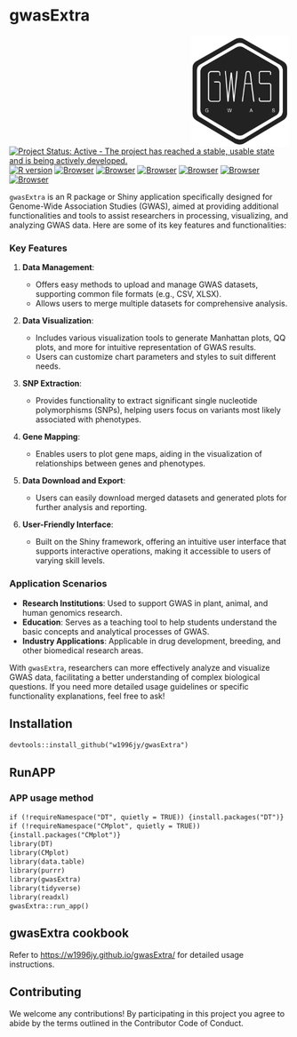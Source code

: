 # gwasExtra

<img src="https://github.com/w1996jy/gwasExtraFile/blob/main/logo/logo.png" height="200" align="right" />

[![Project Status: Active - The project has reached a stable, usable state and is being actively developed.](http://www.repostatus.org/badges/latest/active.svg)](http://www.repostatus.org/#active)
[![R version](https://img.shields.io/badge/R-v4.3.0-salmon)](https://www.r-project.org)
[![Browser](https://img.shields.io/badge/Browser-Edge-lightskyblue)](https://www.microsoft.com/en-us/edge/?ocid=ORSEARCH_Bing&ch=1&form=MA13FJ)
[![Browser](https://img.shields.io/badge/Windows-success-red)]()
[![Browser](https://img.shields.io/badge/Linux/Mac-Not%20test-gray66)]()
[![Browser](https://img.shields.io/badge/Develop-Yes-salmon)]()
[![Browser](https://img.shields.io/badge/Year-2024-bisque)]()
[![Browser](https://img.shields.io/badge/Publish-Not-green)]()

`gwasExtra` is an R package or Shiny application specifically designed for Genome-Wide Association Studies (GWAS), aimed at providing additional functionalities and tools to assist researchers in processing, visualizing, and analyzing GWAS data. Here are some of its key features and functionalities:

### Key Features

1. **Data Management**:
   - Offers easy methods to upload and manage GWAS datasets, supporting common file formats (e.g., CSV, XLSX).
   - Allows users to merge multiple datasets for comprehensive analysis.

2. **Data Visualization**:
   - Includes various visualization tools to generate Manhattan plots, QQ plots, and more for intuitive representation of GWAS results.
   - Users can customize chart parameters and styles to suit different needs.

3. **SNP Extraction**:
   - Provides functionality to extract significant single nucleotide polymorphisms (SNPs), helping users focus on variants most likely associated with phenotypes.

4. **Gene Mapping**:
   - Enables users to plot gene maps, aiding in the visualization of relationships between genes and phenotypes.

5. **Data Download and Export**:
   - Users can easily download merged datasets and generated plots for further analysis and reporting.

6. **User-Friendly Interface**:
   - Built on the Shiny framework, offering an intuitive user interface that supports interactive operations, making it accessible to users of varying skill levels.

### Application Scenarios

- **Research Institutions**: Used to support GWAS in plant, animal, and human genomics research.
- **Education**: Serves as a teaching tool to help students understand the basic concepts and analytical processes of GWAS.
- **Industry Applications**: Applicable in drug development, breeding, and other biomedical research areas.

With `gwasExtra`, researchers can more effectively analyze and visualize GWAS data, facilitating a better understanding of complex biological questions. If you need more detailed usage guidelines or specific functionality explanations, feel free to ask!

## Installation

```
devtools::install_github("w1996jy/gwasExtra")
```
## RunAPP

### APP usage method 

```
if (!requireNamespace("DT", quietly = TRUE)) {install.packages("DT")}
if (!requireNamespace("CMplot", quietly = TRUE)) {install.packages("CMplot")}
library(DT)
library(CMplot)
library(data.table)
library(purrr)
library(gwasExtra)
library(tidyverse)
library(readxl)
gwasExtra::run_app()
```


## gwasExtra cookbook

Refer to https://w1996jy.github.io/gwasExtra/ for detailed usage instructions.

## Contributing

We welcome any contributions! By participating in this project you agree to abide by the terms outlined in the Contributor Code of Conduct.
